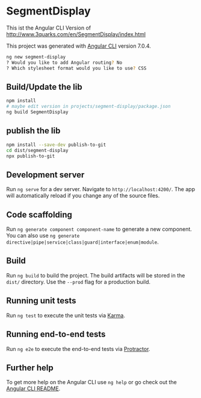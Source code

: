 # SegmentDisplay
This ist the Angular CLI Version of http://www.3quarks.com/en/SegmentDisplay/index.html   


This project was generated with [Angular CLI](https://github.com/angular/angular-cli) version 7.0.4.
```sh
ng new segment-display   
? Would you like to add Angular routing? No   
? Which stylesheet format would you like to use? CSS   
```

## Build/Update the lib
```sh
npm install   
# maybe edit version in projects/segment-display/package.json
ng build SegmentDisplay   
```

## publish the lib
```sh
npm install --save-dev publish-to-git   
cd dist/segment-display   
npx publish-to-git   
```

## Development server

Run `ng serve` for a dev server. Navigate to `http://localhost:4200/`. The app will automatically reload if you change any of the source files.

## Code scaffolding

Run `ng generate component component-name` to generate a new component. You can also use `ng generate directive|pipe|service|class|guard|interface|enum|module`.

## Build

Run `ng build` to build the project. The build artifacts will be stored in the `dist/` directory. Use the `--prod` flag for a production build.

## Running unit tests

Run `ng test` to execute the unit tests via [Karma](https://karma-runner.github.io).

## Running end-to-end tests

Run `ng e2e` to execute the end-to-end tests via [Protractor](http://www.protractortest.org/).

## Further help

To get more help on the Angular CLI use `ng help` or go check out the [Angular CLI README](https://github.com/angular/angular-cli/blob/master/README.md).
